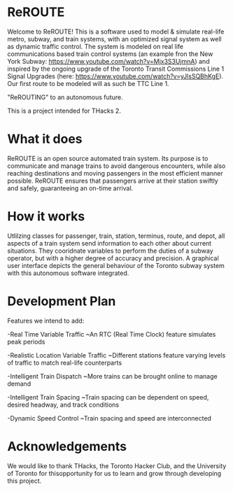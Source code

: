 # ReROUTE
Welcome to ReROUTE! This is a software used to model & simulate real-life metro, subway, and train systems, with an optimized signal system as well as dynamic traffic control. The system is modeled on real life communications based train control systems (an example fron the New York Subway: https://www.youtube.com/watch?v=Mjx3S3UjmnA) and inspired by the ongoing upgrade of the Toronto Transit Commissions Line 1 Signal Upgrades (here: https://www.youtube.com/watch?v=yJlsSQBhKgE). Our first route to be modeled will as such be TTC Line 1.

"ReROUTING" to an autonomous future.

This is a project intended for THacks 2.

# What it does
ReROUTE is an open source automated train system. Its purpose is to communicate and manage trains to avoid dangerous encounters, while also reaching destinations and moving passengers in the most efficient manner possible. ReROUTE ensures that passengers arrive at their station swiftly and safely, guaranteeing an on-time arrival. 

# How it works
Utlilzing classes for passenger, train, station, terminus, route, and depot, all aspects of a train system send information to each other about current situations. They cooridnate variables to perform the duties of a subway operator, but with a higher degree of accuracy and precision. A graphical user interface depicts the general behaviour of the Toronto subway system with this autonomous software integrated. 

# Development Plan
Features we intend to add:

-Real Time Variable Traffic
 ~An RTC (Real Time Clock) feature simulates peak periods

-Realistic Location Variable Traffic
 ~Different stations feature varying levels of traffic to match real-life counterparts

-Intelligent Train Dispatch
 ~More trains can be brought online to manage demand

-Intelligent Train Spacing 
 ~Train spacing can be dependent on speed, desired headway, and track conditions

-Dynamic Speed Control
 ~Train spacing and speed are interconnected

# Acknowledgements

We would like to thank THacks, the Toronto Hacker Club, and the University of Toronto for thisopportunity for us to learn and grow through developing this project.
